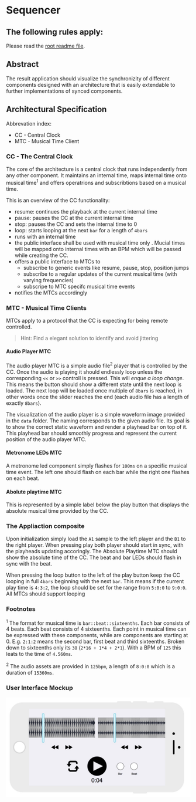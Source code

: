 # Sequencer

## The following rules apply:

Please read the [root readme file](https://github.com/Learnfield-GmbH/CodingChallenge/blob/master/README.md).

## Abstract 
The result application should visualize the synchronizity of different components designed with an architecture that is easily extendable to further implementations of synced components.

## Architectural Specification

Abbrevation index:
- CC - Central Clock
- MTC - Musical Time Client

### CC - The Central Clock
The core of the architecture is a central clock that runs independently from any other component. It maintains an internal time, maps internal time onto musical time<sup>1</sup> and offers operatrions and subscribtions based on a musical time. 

This is an overview of the CC functionality:
- resume: continues the playback at the current internal time
- pause: pauses the CC at the current internal time
- stop: pauses the CC and sets the internal time to 0
- loop: starts looping at the next `bar` for a length of `4bars`
- runs with an internal time
- the public interface shall be used with musical time only . Mucial times will be mapped onto internal times with an BPM which will be passed while creating the CC.
- offers a public interface to MTCs to 
  - subscribe to generic events like resume, pause, stop, position jumps
  - subscribe to a regular updates of the current musical time (with varying frequencies)
  - subscripe to MTC specifc musical time events
- notifies the MTCs accordingly

### MTC - Musical Time Clients
MTCs apply to a protocol that the CC is expecting for being remote controlled. 

> Hint: Find a elegant solution to identify and avoid jittering 

#### Audio Player MTC
The audio player MTC is a simple audio file<sup>2</sup> player that is controlled by the CC. Once the audio is playing it should endlessly loop unless the corresponding `<<` or `>>` controll is pressed. This will _enque a loop change_. This means the button should show a different state until the next loop is loaded. The next loop will be loaded once multiple of `8bars` is reached, in other words once the slider reaches the end (each audio file has a length of exactly `8bars`). 

The visualization of the audio player is a simple waveform image provided in the `data` folder. The naming corresponds to the given audio file. Its goal is to show the correct static waveform and render a playhead bar on top of it. This playhead bar should smoothly progress and represent the current position of the audio player MTC.

#### Metronome LEDs MTC
A metronome led component simply flashes for `100ms` on a specific musical time event. The left one should flash on each bar while the right one flashes on each beat.

#### Abolute playtime MTC
This is represented by a simple label below the play button that displays the absolute musical time provided by the CC.

### The Appliaction composite
Upon initialization simply load the `A1` sample to the left player and the `B1` to the right player. When pressing play both player should start in sync, with the playheads updating accoringly. The Absolute Playtime MTC should show the absolute time of the CC. The beat and bar LEDs should flash in sync with the beat. 

When pressing the loop button to the left of the play button keep the CC looping in full `4bars` beginning with the next `bar`. This means if the current play time is `4:3:2`, the loop should be set for the range from `5:0:0` to `9:0:0`. All MTCs should support looping

### Footnotes

<sup>1</sup> The format for musical time is `bar::beat::sixteenths`. Each bar consists of 4 beats. Each beat consists of 4 sixteenths. Each point in musical time can be expressed with these components, while are components are starting at 0. E.g. `2:1:2` means the second bar, first beat and third sixteenths. Broken down to sixteenths only its `38` (`2*16 + 1*4 + 2*1`). With a BPM of `125` this leats to the time of `4.560ms`.

<sup>2</sup> The audio assets are provided in `125bpm`, a length of `8:0:0` which is a duration of `15360ms`.

### User Interface Mockup
![Sequencer mockup][Sequencer mockup]

[Sequencer mockup]: mockup.jpg